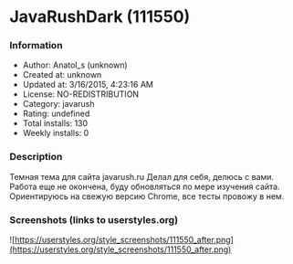 # JavaRushDark (111550)

### Information
- Author: Anatol_s (unknown)
- Created at: unknown
- Updated at: 3/16/2015, 4:23:16 AM
- License: NO-REDISTRIBUTION
- Category: javarush
- Rating: undefined
- Total installs: 130
- Weekly installs: 0


### Description
Темная тема для сайта javarush.ru
Делал для себя, делюсь с вами. Работа еще не окончена, буду обновляться по мере изучения сайта.
Ориентируюсь на свежую версию Chrome, все тесты провожу в нем.


### Screenshots (links to userstyles.org)
![https://userstyles.org/style_screenshots/111550_after.png](https://userstyles.org/style_screenshots/111550_after.png)



